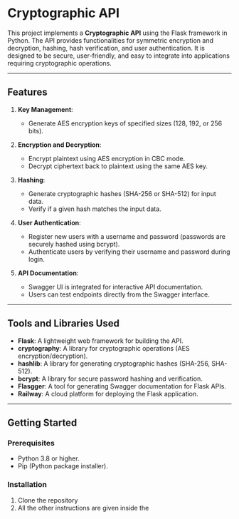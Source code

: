 # Cryptographic API

This project implements a **Cryptographic API** using the Flask framework in Python. The API provides functionalities for symmetric encryption and decryption, hashing, hash verification, and user authentication. It is designed to be secure, user-friendly, and easy to integrate into applications requiring cryptographic operations.

---

## Features

1. **Key Management**:
   - Generate AES encryption keys of specified sizes (128, 192, or 256 bits).

2. **Encryption and Decryption**:
   - Encrypt plaintext using AES encryption in CBC mode.
   - Decrypt ciphertext back to plaintext using the same AES key.

3. **Hashing**:
   - Generate cryptographic hashes (SHA-256 or SHA-512) for input data.
   - Verify if a given hash matches the input data.

4. **User Authentication**:
   - Register new users with a username and password (passwords are securely hashed using bcrypt).
   - Authenticate users by verifying their username and password during login.

5. **API Documentation**:
   - Swagger UI is integrated for interactive API documentation.
   - Users can test endpoints directly from the Swagger interface.

---

## Tools and Libraries Used

- **Flask**: A lightweight web framework for building the API.
- **cryptography**: A library for cryptographic operations (AES encryption/decryption).
- **hashlib**: A library for generating cryptographic hashes (SHA-256, SHA-512).
- **bcrypt**: A library for secure password hashing and verification.
- **Flasgger**: A tool for generating Swagger documentation for Flask APIs.
- **Railway**: A cloud platform for deploying the Flask application.

---

## Getting Started

### Prerequisites

- Python 3.8 or higher.
- Pip (Python package installer).

### Installation

1. Clone the repository
2. All the other instructions are given inside the 
